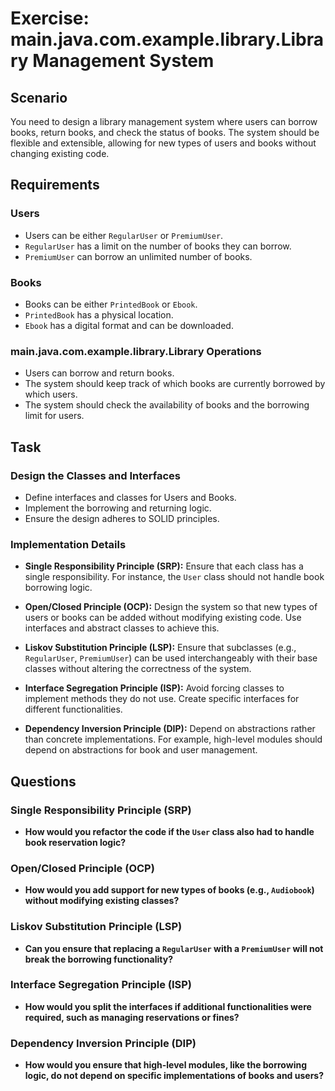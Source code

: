 # Exercise: main.java.com.example.library.Library Management System

## Scenario
You need to design a library management system where users can borrow books, return books, and check the status of books. The system should be flexible and extensible, allowing for new types of users and books without changing existing code.

## Requirements

### Users
- Users can be either `RegularUser` or `PremiumUser`.
- `RegularUser` has a limit on the number of books they can borrow.
- `PremiumUser` can borrow an unlimited number of books.

### Books
- Books can be either `PrintedBook` or `Ebook`.
- `PrintedBook` has a physical location.
- `Ebook` has a digital format and can be downloaded.

### main.java.com.example.library.Library Operations
- Users can borrow and return books.
- The system should keep track of which books are currently borrowed by which users.
- The system should check the availability of books and the borrowing limit for users.

## Task

### Design the Classes and Interfaces
- Define interfaces and classes for Users and Books.
- Implement the borrowing and returning logic.
- Ensure the design adheres to SOLID principles.

### Implementation Details

- **Single Responsibility Principle (SRP):** Ensure that each class has a single responsibility. For instance, the `User` class should not handle book borrowing logic.

- **Open/Closed Principle (OCP):** Design the system so that new types of users or books can be added without modifying existing code. Use interfaces and abstract classes to achieve this.

- **Liskov Substitution Principle (LSP):** Ensure that subclasses (e.g., `RegularUser`, `PremiumUser`) can be used interchangeably with their base classes without altering the correctness of the system.

- **Interface Segregation Principle (ISP):** Avoid forcing classes to implement methods they do not use. Create specific interfaces for different functionalities.

- **Dependency Inversion Principle (DIP):** Depend on abstractions rather than concrete implementations. For example, high-level modules should depend on abstractions for book and user management.

## Questions

### Single Responsibility Principle (SRP)
- **How would you refactor the code if the `User` class also had to handle book reservation logic?**

### Open/Closed Principle (OCP)
- **How would you add support for new types of books (e.g., `Audiobook`) without modifying existing classes?**

### Liskov Substitution Principle (LSP)
- **Can you ensure that replacing a `RegularUser` with a `PremiumUser` will not break the borrowing functionality?**

### Interface Segregation Principle (ISP)
- **How would you split the interfaces if additional functionalities were required, such as managing reservations or fines?**

### Dependency Inversion Principle (DIP)
- **How would you ensure that high-level modules, like the borrowing logic, do not depend on specific implementations of books and users?**
